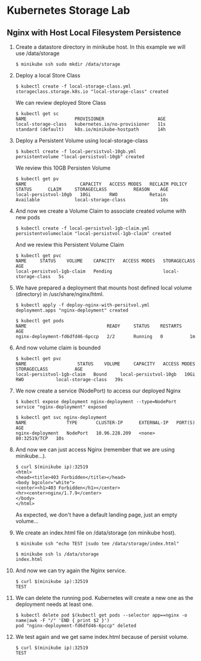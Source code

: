 # Kubernetes Storage Lab
## Nginx with Host Local Filesystem Persistence

1. Create a datastore directory in minikube host. In this example we will use /data/storage
    ~~~
    $ minikube ssh sudo mkdir /data/storage
    ~~~

2. Deploy a local Store Class
    ~~~
    $ kubectl create -f local-storage-class.yml                                 
    storageclass.storage.k8s.io "local-storage-class" created
    ~~~
    We can review deployed Store Class
    ~~~   
    $ kubectl get sc
    NAME                  PROVISIONER                    AGE
    local-storage-class   kubernetes.io/no-provisioner   11s
    standard (default)    k8s.io/minikube-hostpath       14h
    ~~~
3. Deploy a Persistent Volume using local-storage-class
    ~~~    
    $ kubectl create -f local-persistvol-10gb.yml 
    persistentvolume "local-persistvol-10gb" created
    ~~~
    We review this 10GB Persisten Volume
    ~~~
    $ kubectl get pv
    NAME                    CAPACITY   ACCESS MODES   RECLAIM POLICY   STATUS      CLAIM     STORAGECLASS          REASON    AGE
    local-persistvol-10gb   10Gi       RWO            Retain           Available             local-storage-class             10s
    ~~~
4. And now we create a Volume Claim to associate created volume with new pods
    ~~~
    $ kubectl create -f local-persistvol-1gb-claim.yml 
    persistentvolumeclaim "local-persistvol-1gb-claim" created
    ~~~
    And we review this Persistent Volume Claim
    ~~~
    $ kubectl get pvc
    NAME     STATUS    VOLUME    CAPACITY   ACCESS MODES   STORAGECLASS          AGE
    local-persistvol-1gb-claim   Pending                   local-storage-class   5s
    ~~~
5. We have prepared a deployment that mounts host defined local volume (directory) in /usr/share/nginx/html.
    ~~~
    $ kubectl apply -f deploy-nginx-with-persitvol.yml 
    deployment.apps "nginx-deployment" created

    $ kubectl get pods
    NAME                              READY     STATUS    RESTARTS   AGE
    nginx-deployment-fd6dfd46-6pccp   2/2       Running   0          1m

    ~~~
6. And now volume claim is bounded
    ~~~
    $ kubectl get pvc
    NAME                   STATUS    VOLUME     CAPACITY   ACCESS MODES   STORAGECLASS          AGE
    local-persistvol-1gb-claim   Bound     local-persistvol-10gb   10Gi       RWO            local-storage-class   39s
    ~~~
7. We now create a service (NodePort) to access our deployed Nginx
    ~~~
    $ kubectl expose deployment nginx-deployment --type=NodePort
    service "nginx-deployment" exposed

    $ kubectl get svc nginx-deployment
    NAME               TYPE       CLUSTER-IP      EXTERNAL-IP   PORT(S)        AGE
    nginx-deployment   NodePort   10.96.228.209   <none>        80:32519/TCP   10s
    ~~~
8. And now we can just access Nginx (remember that we are using minikube...).
    ~~~
    $ curl $(minikube ip):32519
    <html>
    <head><title>403 Forbidden</title></head>
    <body bgcolor="white">
    <center><h1>403 Forbidden</h1></center>
    <hr><center>nginx/1.7.9</center>
    </body>
    </html>
    ~~~
    As expected, we don't have a default landing page, just an empty volume...
9. We create an index.html file on /data/storage (on minikube host).
    ~~~
    $ minikube ssh "echo TEST |sudo tee /data/storage/index.html"

    $ minikube ssh ls /data/storage
    index.html
    ~~~
10. And now we can try again the Nginx service.
    ~~~
    $ curl $(minikube ip):32519
    TEST
    ~~~
11. We can delete the running pod. Kubernetes will create a new one as the deployment needs at least one.
    ~~~
    $ kubectl delete pod $(kubectl get pods --selector app==nginx -o name|awk -F "/" 'END { print $2 }')
    pod "nginx-deployment-fd6dfd46-6pccp" deleted
    ~~~
12. We test again and we get same index.html because of persist volume.
    ~~~
    $ curl $(minikube ip):32519
    TEST
    ~~~

